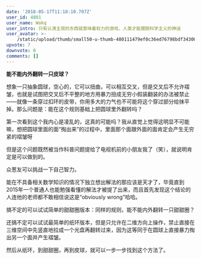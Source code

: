 ```yaml
---
date: '2018-05-17T11:18:10.707Z'
user_id: 4801
user_name: Wokq
user_intro: 只有认清主观的东西就意味着权力的游戏，人类才能摆脱科学主义的神话
user_avatar: >-
    /static/upload/thumb/small50-u-thumb-480111479ef0c36ed76798bdf34300c8588afa7ab3df.png
upvote: 7
downvote: 0
comments: []
---
```


**能不能内外翻转一只皮球？**

  

想象一只抽象圆球，空心的，它可以扭曲，可以相互交叉，但是交叉后不允许褶皱，也就是试图把交叉后不平整的地方用暴力扭成无穷小假装翻装的办法被禁止——就像一条穿过扣环的皮带，你用多大的力气也不可能将这个穿过部分给抹平掉。那么问题是：能在这个规则基础上把圆球里外翻转吗？

第一次看到这个我内心是凌乱的，这真的可能吗？我从直觉上觉得这明显不可能嘛，想把圆球里面的面“掏出来”的过程中，里面那个面跟外面的面肯定会产生无穷紧的褶皱呀

但是这个问题既然被当作科普问题提给了电视机前的小朋友我了（笑），就说明肯定是可以做到的。

众葱友可以挑战一下自己智力。

能在不具备相关数学知识的情况下独立想出解法的那应该是天才了，毕竟直到2015年一个普通人也能勉强看懂的解法才被提了出来，而且首先发现这个结论的人连他的老师都不敢相信说这是“obviously wrong”哈哈。

搞不定的可以试试简单的甜甜圈版本：同样的规则，能不能内外翻转一只甜甜圈？

还搞不定可以试试最简单的纸环版本，但是只允许在二维方向上操作，禁止直接在三维空间中先竖直地拉成一个光盘再翻转过来，因为这等同于在圆球上直接暴力掏出另一个面并产生褶皱。

然后从纸环，到甜甜圈，再到皮球，就可以一步一步找到这个方法了。
